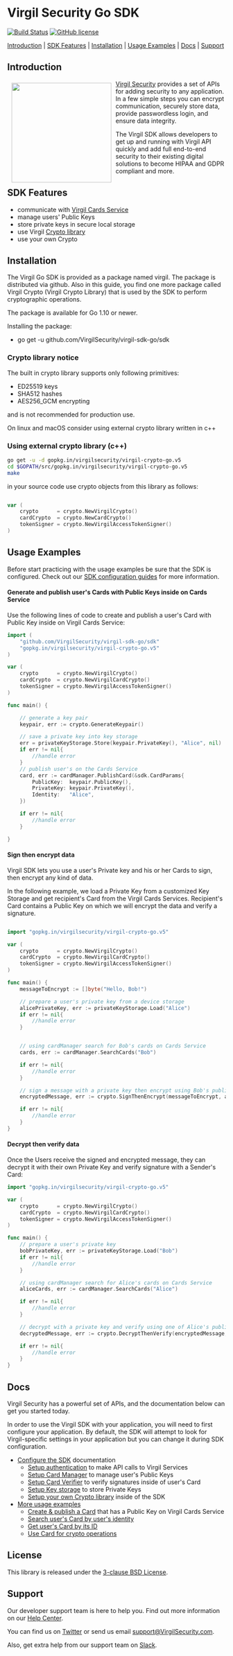# Virgil Security Go SDK

[![Build Status](https://travis-ci.com/VirgilSecurity/virgil-sdk-go.png?branch=v5)](https://travis-ci.com/VirgilSecurity/virgil-sdk-go)
[![GitHub license](https://img.shields.io/badge/license-BSD%203--Clause-blue.svg)](https://github.com/VirgilSecurity/virgil/blob/master/LICENSE)


[Introduction](#introduction) | [SDK Features](#sdk-features) | [Installation](#installation) | [Usage Examples](#usage-examples) | [Docs](#docs) | [Support](#support)



## Introduction

<a href="https://developer.virgilsecurity.com/docs"><img width="230px" src="https://cdn.virgilsecurity.com/assets/images/github/logos/virgil-logo-red.png" align="left" hspace="10" vspace="6"></a> [Virgil Security](https://virgilsecurity.com) provides a set of APIs for adding security to any application. In a few simple steps you can encrypt communication, securely store data, provide passwordless login, and ensure data integrity.

The Virgil SDK allows developers to get up and running with Virgil API quickly and add full end-to-end security to their existing digital solutions to become HIPAA and GDPR compliant and more.

## SDK Features
- communicate with [Virgil Cards Service][_cards_service]
- manage users' Public Keys
- store private keys in secure local storage
- use Virgil [Crypto library][_virgil_crypto]
- use your own Crypto


## Installation

The Virgil Go SDK is provided as a package named virgil. The package is distributed via github. Also in this guide, you find one more package called Virgil Crypto (Virgil Crypto Library) that is used by the SDK to perform cryptographic operations.

The package is available for Go 1.10 or newer.

Installing the package:

- go get -u github.com/VirgilSecurity/virgil-sdk-go/sdk


### Crypto library notice

The built in crypto library supports only following primitives:

- ED25519 keys
- SHA512 hashes
- AES256_GCM encrypting

and is not recommended for production use.

On linux and macOS consider using external crypto library written in c++

### Using external crypto library (c++)

```bash
go get -u -d gopkg.in/virgilsecurity/virgil-crypto-go.v5
cd $GOPATH/src/gopkg.in/virgilsecurity/virgil-crypto-go.v5
make
```

in your source code use crypto objects from this library as follows:

```go

var (
	crypto      = crypto.NewVirgilCrypto()
	cardCrypto  = crypto.NewCardCrypto()
	tokenSigner = crypto.NewVirgilAccessTokenSigner()
)
```


## Usage Examples

Before start practicing with the usage examples be sure that the SDK is configured. Check out our [SDK configuration guides][_configure_sdk] for more information.

#### Generate and publish user's Cards with Public Keys inside on Cards Service
Use the following lines of code to create and publish a user's Card with Public Key inside on Virgil Cards Service:

```go
import (
	"github.com/VirgilSecurity/virgil-sdk-go/sdk"
	"gopkg.in/virgilsecurity/virgil-crypto-go.v5"
)

var (
	crypto      = crypto.NewVirgilCrypto()
	cardCrypto  = crypto.NewVirgilCardCrypto()
	tokenSigner = crypto.NewVirgilAccessTokenSigner()
)

func main() {

	// generate a key pair
	keypair, err := crypto.GenerateKeypair()

	// save a private key into key storage
	err = privateKeyStorage.Store(keypair.PrivateKey(), "Alice", nil)
	if err != nil{
		//handle error
	}
	// publish user's on the Cards Service
	card, err := cardManager.PublishCard(&sdk.CardParams{
		PublicKey:  keypair.PublicKey(),
		PrivateKey: keypair.PrivateKey(),
		Identity:   "Alice",
	})

	if err != nil{
		//handle error
	}

}
```

#### Sign then encrypt data

Virgil SDK lets you use a user's Private key and his or her Cards to sign, then encrypt any kind of data.

In the following example, we load a Private Key from a customized Key Storage and get recipient's Card from the Virgil Cards Services. Recipient's Card contains a Public Key on which we will encrypt the data and verify a signature.

```go

import "gopkg.in/virgilsecurity/virgil-crypto-go.v5"

var (
	crypto      = crypto.NewVirgilCrypto()
	cardCrypto  = crypto.NewVirgilCardCrypto()
	tokenSigner = crypto.NewVirgilAccessTokenSigner()
)

func main() {
	messageToEncrypt := []byte("Hello, Bob!")

	// prepare a user's private key from a device storage
	alicePrivateKey, err := privateKeyStorage.Load("Alice")
	if err != nil{
		//handle error
	}


	// using cardManager search for Bob's cards on Cards Service
	cards, err := cardManager.SearchCards("Bob")

	if err != nil{
		//handle error
	}

	// sign a message with a private key then encrypt using Bob's public keys
	encryptedMessage, err := crypto.SignThenEncrypt(messageToEncrypt, alicePrivateKey, cards.ExtractPublicKeys()...)

	if err != nil{
		//handle error
	}
}

```

#### Decrypt then verify data
Once the Users receive the signed and encrypted message, they can decrypt it with their own Private Key and verify signature with a Sender's Card:

```go
import "gopkg.in/virgilsecurity/virgil-crypto-go.v5"

var (
	crypto      = crypto.NewVirgilCrypto()
	cardCrypto  = crypto.NewVirgilCardCrypto()
	tokenSigner = crypto.NewVirgilAccessTokenSigner()
)

func main() {
	// prepare a user's private key
	bobPrivateKey, err := privateKeyStorage.Load("Bob")
	if err != nil{
		//handle error
	}

	// using cardManager search for Alice's cards on Cards Service
	aliceCards, err := cardManager.SearchCards("Alice")

	if err != nil{
		//handle error
	}

	// decrypt with a private key and verify using one of Alice's public keys
	decryptedMessage, err := crypto.DecryptThenVerify(encryptedMessage, bobPrivateKey, cards.ExtractPublicKeys()...)

	if err != nil{
		//handle error
	}
}

```

## Docs
Virgil Security has a powerful set of APIs, and the documentation below can get you started today.

In order to use the Virgil SDK with your application, you will need to first configure your application. By default, the SDK will attempt to look for Virgil-specific settings in your application but you can change it during SDK configuration.

* [Configure the SDK][_configure_sdk] documentation
  * [Setup authentication][_setup_authentication] to make API calls to Virgil Services
  * [Setup Card Manager][_card_manager] to manage user's Public Keys
  * [Setup Card Verifier][_card_verifier] to verify signatures inside of user's Card
  * [Setup Key storage][_key_storage] to store Private Keys
  * [Setup your own Crypto library][_own_crypto] inside of the SDK
* [More usage examples][_more_examples]
  * [Create & publish a Card][_create_card] that has a Public Key on Virgil Cards Service
  * [Search user's Card by user's identity][_search_card]
  * [Get user's Card by its ID][_get_card]
  * [Use Card for crypto operations][_use_card]


## License

This library is released under the [3-clause BSD License](LICENSE).

## Support
Our developer support team is here to help you. Find out more information on our [Help Center](https://help.virgilsecurity.com/).

You can find us on [Twitter](https://twitter.com/VirgilSecurity) or send us email support@VirgilSecurity.com.

Also, get extra help from our support team on [Slack](https://virgilsecurity.slack.com/join/shared_invite/enQtMjg4MDE4ODM3ODA4LTc2OWQwOTQ3YjNhNTQ0ZjJiZDc2NjkzYjYxNTI0YzhmNTY2ZDliMGJjYWQ5YmZiOGU5ZWEzNmJiMWZhYWVmYTM).

[_virgil_crypto]: https://github.com/VirgilSecurity/virgil-crypto-go/tree/master
[_cards_service]: https://developer.virgilsecurity.com/docs/api-reference/card-service/v5
[_use_card]: https://developer.virgilsecurity.com/docs/go/how-to/public-key-management/v5/use-card-for-crypto-operation
[_get_card]: https://developer.virgilsecurity.com/docs/go/how-to/public-key-management/v5/get-card
[_search_card]: https://developer.virgilsecurity.com/docs/go/how-to/public-key-management/v5/search-card
[_create_card]: https://developer.virgilsecurity.com/docs/go/how-to/public-key-management/v5/create-card
[_own_crypto]: https://developer.virgilsecurity.com/docs/go/how-to/setup/v5/setup-own-crypto-library
[_key_storage]: https://developer.virgilsecurity.com/docs/go/how-to/setup/v5/setup-key-storage
[_card_verifier]: https://developer.virgilsecurity.com/docs/go/how-to/setup/v5/setup-card-verifier
[_card_manager]: https://developer.virgilsecurity.com/docs/go/how-to/setup/v5/setup-card-manager
[_setup_authentication]: https://developer.virgilsecurity.com/docs/go/how-to/setup/v5/setup-authentication
[_reference_api]: https://developer.virgilsecurity.com/docs/api-reference
[_configure_sdk]: https://developer.virgilsecurity.com/docs/how-to#sdk-configuration
[_more_examples]: https://developer.virgilsecurity.com/docs/how-to#public-key-management
